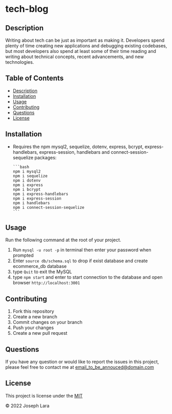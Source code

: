 <!-- prettier-ignore -->
# tech-blog

## Description
Writing about tech can be just as important as making it. Developers spend plenty of time creating new applications and debugging existing codebases, but most developers also spend at least some of their time reading and writing about technical concepts, recent advancements, and new technologies.
## Table of Contents
* [Description](#Description)
* [Installation](#Installation)
* [Usage](#Usage)
* [Contributing](#Contributing)
* [Questions](#Questions)
* [License](#License)

## Installation 
* Requires the npm mysql2, sequelize, dotenv, express, bcrypt, express-handlebars, express-session, handlebars and connect-session-sequelize packages:

      ```bash
      npm i mysql2
      npm i sequelize
      npm i dotenv
      npm i express
      npm i bcrypt
      npm i express-handlebars
      npm i express-session
      npm i handlebars
      npm i connect-session-sequelize
      ```
## Usage


Run the following command at the root of your project.
1. Run `mysql -u root -p` in terminal then enter your password when prompted
2. Enter `source db/schema.sql` to drop if exist database and create ecommerce_db database
3. type `Quit` to exit the MySQL
5. type `npm start` and enter to start connection to the database and open browser `http://localhost:3001`

## Contributing
1. Fork this repository
2. Create a new branch
3. Commit changes on your branch
4. Push your changes
5. Create a new pull request
## Questions
If you have any question or would like to report the issues in this project, please feel free to contact me at email_to_be_annouced@domain.com

## License 
This project is license under the [MIT](./LICENSE)

&copy; 2022 Joseph Lara